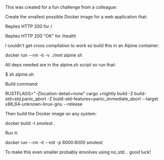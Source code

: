 This was created for a fun challenge from a colleague:

Create the smallest possible Docker image for a web application that:

Replies HTTP 200 for /

Replies HTTP 200 "OK" for /health

I couldn't get cross compilation to work so build this in an Alpine container:

docker run --rm -it -v .:/mnt alpine sh

All deps needed are in the alpine.sh script so run that:

$ sh alpine.sh

Build command:

RUSTFLAGS="-Zlocation-detail=none" cargo +nightly build -Z build-std=std,panic_abort -Z build-std-features=panic_immediate_abort --target x86_64-unknown-linux-gnu --release

Then build the Docker image on any system:

docker build -t smolest .

Run it:

docker run --rm -it --init -p 8000:8000 smolest

To make this even smaller probably envolves using no_std... good luck!